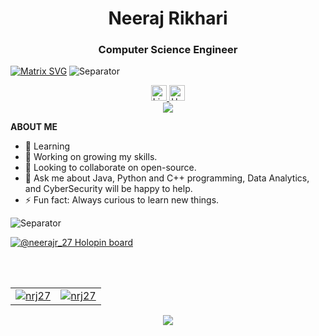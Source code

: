 <h1 align="center">Neeraj Rikhari</h1>
<h3 align="center">Computer Science Engineer</h3>



  [![Matrix SVG](https://raw.githubusercontent.com/rodrigograca31/rodrigograca31/master/matrix.svg)](https://www.youtube.com/watch?v=SDkAGkd4NLc) 
![Separator](./borderseperator.gif)


<div align="center">
    <a href="https://linkedin.com/in/neerajrikhari" target="_blank">
        <img src="https://img.shields.io/static/v1?message=LinkedIn&logo=linkedin&label=&color=0077B5&logoColor=white&labelColor=&style=for-the-badge" height="25" alt="LinkedIn logo" />
    </a>
    <a href="https://www.hackerrank.com/profile/neerajrikhari201" target="_blank">
        <img src="https://img.shields.io/static/v1?message=HackerRank&logo=hackerrank&label=&color=2EC866&logoColor=white&labelColor=&style=for-the-badge" height="25" alt="HackerRank logo" />
    </a>
</div>

<div align="center">
  <img src="https://visitor-badge.laobi.icu/badge?page_id=Nrj27.Nrj27&"  />
</div>

**ABOUT ME**<br>
- 🌱 Learning 
- 🔭 Working on growing my skills.
- 👯 Looking to collaborate on open-source.
- 💬 Ask me about Java, Python and C++ programming, Data Analytics, and CyberSecurity will be happy to help.
- ⚡ Fun fact: Always curious to learn new things.



![Separator](./borderseperator.gif)
  
[![@neerajr_27 Holopin board](https://holopin.me/neerajr_27)](https://holopin.io/@neerajr_27)

<br>
<br>
<table border="0">
  <tr>
    <td>
      <a href="https://github.com/nrj27">
        <img align="center" src="https://github-readme-stats.vercel.app/api?username=nrj27&show_icons=true&locale=en" alt="nrj27" />
      </a>
    </td>
    <td>
      <a href="https://github.com/nrj27">
        <img align="center" src="https://github-readme-streak-stats.herokuapp.com/?user=nrj27&" alt="nrj27" />
      </a>
    </td>
  </tr>
</table>

<p align="center">
  <img align="center" src="https://github-readme-stats.vercel.app/api/top-langs/?username=nrj27&layout=compact" />
</p>


